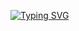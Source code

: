<a href="https://git.io/typing-svg"><img src="https://readme-typing-svg.demolab.com?font=Poppins&weight=900&size=23&pause=1000&color=122BF7&random=true&width=435&lines=%E5%90%9B%E3%81%AF%E3%83%81%E3%83%A7%E3%82%B3%E3%83%AC%E3%83%BC%E3%83%88%E3%81%8C%E5%A5%BD%E3%81%8D%E3%81%A7%E3%81%99%E3%81%8B%E3%80%82" alt="Typing SVG" /></a>
